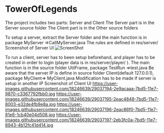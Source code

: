 # TowerOfLegends
The project includes two parts: Server and Client
The Server part is in the Server source folder
The Client part is in the Other source folders

To setup a server, extract the Server folder and the main function is in package MyServer =>CallMyServer.java
The rules are defined in res/server/
Screenshot of Server UI
![ScreenShot](https://user-images.githubusercontent.com/18246639/29037193-2e6898d2-7bd5-11e7-8216-6fd5f71faa87.jpg)



To run a client, server has to been setup beforehand, and player has to be created in order to login 
(player data is in res/server/player/ ).
The main function is in the source folder UtilFrame, package TestRun =>test.java
Be aware that the server IP is define in source folder Client(default 127.0.0.1), package MyClient=> MyClient.java
Modification has to be made if server is setup in another IP 
Screenshot of Client UI
https://user-images.githubusercontent.com/18246639/29037194-2e9acaaa-7bd5-11e7-9870-c3367792fbb0.jpg
https://user-images.githubusercontent.com/18246639/29037195-2eac4848-7bd5-11e7-8003-e32de4fb9e8a.jpg
https://user-images.githubusercontent.com/18246639/29037196-2eac86f0-7bd5-11e7-81e6-1cb40e04d508.jpg
https://user-images.githubusercontent.com/18246639/29037197-2eb3fc0a-7bd5-11e7-8943-4b12fc41d414.jpg
